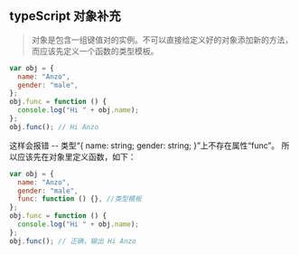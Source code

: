 ## typeScript 对象补充

> 对象是包含一组键值对的实例。不可以直接给定义好的对象添加新的方法，而应该先定义一个函数的类型模板。

```js
var obj = {
  name: "Anzo",
  gender: "male",
};
obj.func = function () {
  console.log("Hi " + obj.name);
};
obj.func(); // Hi Anzo
```

这样会报错 -- 类型“{ name: string; gender: string; }”上不存在属性“func”。
所以应该先在对象里定义函数，如下：

```js
var obj = {
  name: "Anzo",
  gender: "male",
  func: function () {}, //类型模板
};
obj.func = function () {
  console.log("Hi " + obj.name);
};
obj.func(); // 正确，输出 Hi Anzo
```
